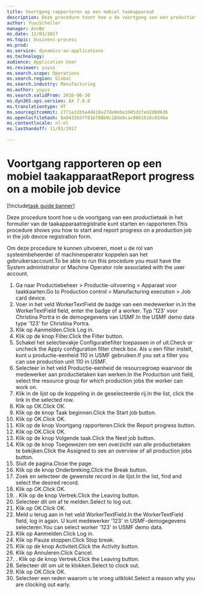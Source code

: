 ```yaml
--- 
title: Voortgang rapporteren op een mobiel taakapparaat
description: Deze procedure toont hoe u de voortgang van een productietaak in het formulier van de taakapparaatregistratie kunt starten en rapporteren.
author: YuyuScheller
manager: AnnBe
ms.date: 11/03/2017
ms.topic: business-process
ms.prod: 
ms.service: dynamics-ax-applications
ms.technology: 
audience: Application User
ms.reviewer: yuyus
ms.search.scope: Operations
ms.search.region: Global
ms.search.industry: Manufacturing
ms.author: yuyus
ms.search.validFrom: 2016-06-30
ms.dyn365.ops.version: AX 7.0.0
ms.translationtype: HT
ms.sourcegitcommit: 2771a31b5a4d418a27de0ebe1945d1fed2d8d6d6
ms.openlocfilehash: 8a0432b5ff01bf88b9c18de0cac0661618c654ba
ms.contentlocale: nl-nl
ms.lasthandoff: 11/03/2017

---
```

# <a name="report-progress-on-a-mobile-job-device"></a><span data-ttu-id="00b9e-103">Voortgang rapporteren op een mobiel taakapparaat</span><span class="sxs-lookup"><span data-stu-id="00b9e-103">Report progress on a mobile job device</span></span>

[!include[task guide banner](../../includes/task-guide-banner.md)]

<span data-ttu-id="00b9e-104">Deze procedure toont hoe u de voortgang van een productietaak in het formulier van de taakapparaatregistratie kunt starten en rapporteren.</span><span class="sxs-lookup"><span data-stu-id="00b9e-104">This procedure shows you how to start and report progress on a production job in the job device registration form.</span></span>



<span data-ttu-id="00b9e-105">Om deze procedure te kunnen uitvoeren, moet u de rol van systeembeheerder of machineoperator koppelen aan het gebruikersaccount.</span><span class="sxs-lookup"><span data-stu-id="00b9e-105">To be able to run this procedure you must have the System administrator or Machine Operator role associated with the user account.</span></span>

1. <span data-ttu-id="00b9e-106">Ga naar Productiebeheer > Productie-uitvoering > Apparaat voor taakkaarten.</span><span class="sxs-lookup"><span data-stu-id="00b9e-106">Go to Production control > Manufacturing execution > Job card device.</span></span>
2. <span data-ttu-id="00b9e-107">Voer in het veld WorkerTextField de badge van een medewerker in.</span><span class="sxs-lookup"><span data-stu-id="00b9e-107">In the WorkerTextField field, enter the badge of a worker.</span></span> <span data-ttu-id="00b9e-108">Typ '123' voor Christina Portra in de demogegevens van USMF.</span><span class="sxs-lookup"><span data-stu-id="00b9e-108">In the USMF demo data type '123' for Christina Portra.</span></span>
3. <span data-ttu-id="00b9e-109">Klik op Aanmelden.</span><span class="sxs-lookup"><span data-stu-id="00b9e-109">Click Log in.</span></span>
4. <span data-ttu-id="00b9e-110">Klik op de knop Filter.</span><span class="sxs-lookup"><span data-stu-id="00b9e-110">Click the Filter button.</span></span>
5. <span data-ttu-id="00b9e-111">Schakel het selectievakje Configuratiefilter toepassen in of uit.</span><span class="sxs-lookup"><span data-stu-id="00b9e-111">Check or uncheck the Apply configuration filter check box.</span></span> <span data-ttu-id="00b9e-112">Als u een filter instelt, kunt u productie-eenheid 110 in USMF gebruiken.</span><span class="sxs-lookup"><span data-stu-id="00b9e-112">If you set a filter you can use production unit 110 in USMF.</span></span>
6. <span data-ttu-id="00b9e-113">Selecteer in het veld Productie-eenheid de resourcegroep waarvoor de medewerker aan productietaken kan werken.</span><span class="sxs-lookup"><span data-stu-id="00b9e-113">In the Production unit field, select the resource group for which production jobs the worker can work on.</span></span>
7. <span data-ttu-id="00b9e-114">Klik in de lijst op de koppeling in de geselecteerde rij.</span><span class="sxs-lookup"><span data-stu-id="00b9e-114">In the list, click the link in the selected row.</span></span>
8. <span data-ttu-id="00b9e-115">Klik op OK.</span><span class="sxs-lookup"><span data-stu-id="00b9e-115">Click OK.</span></span>
9. <span data-ttu-id="00b9e-116">Klik op de knop Taak beginnen.</span><span class="sxs-lookup"><span data-stu-id="00b9e-116">Click the Start job button.</span></span>
10. <span data-ttu-id="00b9e-117">Klik op OK.</span><span class="sxs-lookup"><span data-stu-id="00b9e-117">Click OK.</span></span>
11. <span data-ttu-id="00b9e-118">Klik op de knop Voortgang rapporteren.</span><span class="sxs-lookup"><span data-stu-id="00b9e-118">Click the Report progress button.</span></span>
12. <span data-ttu-id="00b9e-119">Klik op OK.</span><span class="sxs-lookup"><span data-stu-id="00b9e-119">Click OK.</span></span>
13. <span data-ttu-id="00b9e-120">Klik op de knop Volgende taak.</span><span class="sxs-lookup"><span data-stu-id="00b9e-120">Click the Next job button.</span></span>
14. <span data-ttu-id="00b9e-121">Klik op de knop Toegewezen om een overzicht van alle productietaken te bekijken.</span><span class="sxs-lookup"><span data-stu-id="00b9e-121">Click the Assigned to see an overview of all production jobs button.</span></span>
15. <span data-ttu-id="00b9e-122">Sluit de pagina.</span><span class="sxs-lookup"><span data-stu-id="00b9e-122">Close the page.</span></span>
16. <span data-ttu-id="00b9e-123">Klik op de knop Onderbreking.</span><span class="sxs-lookup"><span data-stu-id="00b9e-123">Click the Break button.</span></span>
17. <span data-ttu-id="00b9e-124">Zoek en selecteer de gewenste record in de lijst.</span><span class="sxs-lookup"><span data-stu-id="00b9e-124">In the list, find and select the desired record.</span></span>
18. <span data-ttu-id="00b9e-125">Klik op OK.</span><span class="sxs-lookup"><span data-stu-id="00b9e-125">Click OK.</span></span>
19. <span data-ttu-id="00b9e-126">. Klik op de knop Vertrek.</span><span class="sxs-lookup"><span data-stu-id="00b9e-126">Click the Leaving button.</span></span>
20. <span data-ttu-id="00b9e-127">Selecteer dit om af te melden.</span><span class="sxs-lookup"><span data-stu-id="00b9e-127">Select to log out.</span></span>
21. <span data-ttu-id="00b9e-128">Klik op OK.</span><span class="sxs-lookup"><span data-stu-id="00b9e-128">Click OK.</span></span>
22. <span data-ttu-id="00b9e-129">Meld u terug aan in het veld WorkerTextField.</span><span class="sxs-lookup"><span data-stu-id="00b9e-129">In the WorkerTextField field, log in again.</span></span> <span data-ttu-id="00b9e-130">U kunt medewerker '123' in USMF-demogegevens selecteren.</span><span class="sxs-lookup"><span data-stu-id="00b9e-130">You can select worker '123' in USMF demo data.</span></span>
23. <span data-ttu-id="00b9e-131">Klik op Aanmelden.</span><span class="sxs-lookup"><span data-stu-id="00b9e-131">Click Log in.</span></span>
24. <span data-ttu-id="00b9e-132">Klik op Pauze stoppen.</span><span class="sxs-lookup"><span data-stu-id="00b9e-132">Click Stop break.</span></span>
25. <span data-ttu-id="00b9e-133">Klik op de knop Activiteit.</span><span class="sxs-lookup"><span data-stu-id="00b9e-133">Click the Activity button.</span></span>
26. <span data-ttu-id="00b9e-134">Klik op Annuleren.</span><span class="sxs-lookup"><span data-stu-id="00b9e-134">Click Cancel.</span></span>
27. <span data-ttu-id="00b9e-135">. Klik op de knop Vertrek.</span><span class="sxs-lookup"><span data-stu-id="00b9e-135">Click the Leaving button.</span></span>
28. <span data-ttu-id="00b9e-136">Selecteer dit om uit te klokken.</span><span class="sxs-lookup"><span data-stu-id="00b9e-136">Select to clock out.</span></span>
29. <span data-ttu-id="00b9e-137">Klik op OK.</span><span class="sxs-lookup"><span data-stu-id="00b9e-137">Click OK.</span></span>
30. <span data-ttu-id="00b9e-138">Selecteer een reden waarom u te vroeg uitklokt.</span><span class="sxs-lookup"><span data-stu-id="00b9e-138">Select a reason why you are clocking out early.</span></span>


